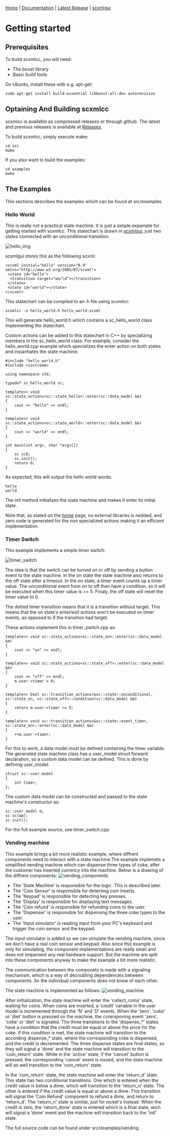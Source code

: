 [Home](https://github.com/jp-embedded/scxmlcc) | [Documentation](getting-started.md) | [Latest Release](https://github.com/jp-embedded/scxmlcc/releases) | [scxmlgui](https://github.com/fmorbini/scxmlgui/)
# Getting started
## Prerequisites
To build scxmlcc, you will need:
 * The boost library
 * Basic build tools

On Ubuntu, install these with e.g. apt-get:
```
sudo apt-get install build-essential libboost-all-dev autorevision
```
## Optaining And Building scxmlcc
scxmlcc is available as compressed releases or through github. The latest and previous releases is available at [Releases](https://github.com/jp-embedded/scxmlcc/releases).

To build scxmlcc, simply execute make:
```
cd src
make
```
If you also want to build the examples:
```
cd examples
make
```
## The Examples
This sections describes the examples which can be found at src/examples.
### Hello World
This is really not a practical state machine. It is just a simple expample for getting started with scxmlcc. This statechart is drawn in [scxmlgui](https://github.com/fmorbini/scxmlgui/), just two states connected with an unconditional transition. 

![hello_img](hello.png)

scxmlgui stores this as the following scxml:

```
<scxml initial="hello" version="0.9" xmlns="http://www.w3.org/2005/07/scxml">
 <state id="hello">
  <transition target="world"></transition>
 </state>
 <state id="world"></state>
</scxml>
```

This statechart can be compiled to an .h file using scxmlcc:
```
scxmlcc -o hello_world.h hello_world.scxml
```

This will generate hello_world.h which contains a sc_hello_world class implementing the statechart. 

Custom actions can be added to this statechart in C++ by specializing members in the sc_hello_world class. For example, consider the hello_world.cpp example which specializes the enter action on both states and instantiates the state machine:
```
#include "hello_world.h"
#include <iostream>

using namespace std;

typedef sc_hello_world sc;

template<> void sc::state_actions<sc::state_hello>::enter(sc::data_model &m)
{
	cout << "hello" << endl;	
}

template<> void sc::state_actions<sc::state_world>::enter(sc::data_model &m)
{
	cout << "world" << endl;	
}

int main(int argc, char *argv[])
{
	sc sc0;
	sc.init();
	return 0;
}
```
As expected, this will output the hello world words:
```
hello
world
```
The init method initializes the state machine and makes it enter its initial state.

Note that, as stated on the [home](https://github.com/jp-embedded/scxmlcc) page, no external libraries is nedded, and zero code is generated for the non specialized actions making it an efficient implementation.
### Timer Switch
This example implements a simple timer switch:

![timer_switch](timer_switch.png)

The idea is that the switch can be turned on or off by sending a button event to the state machine. In the on state the state machine also returns to the off state after a timeout. 
In the on state, a timer event counts up a timer value. The unconditional event from on to off then have a condition, so it will be executed when this timer value is >= 5. Finaly, the off state will reset the timer value to 0.

The dotted timer transition means that it is a transition without target. This means that the on state's enter/exit actions won't be executed on timer events, as opposed to if the transition had target.

These actions implement this in timer_switch.cpp as:
```
template<> void sc::state_actions<sc::state_on>::enter(sc::data_model &m)
{
	cout << "on" << endl;	
}

template<> void sc::state_actions<sc::state_off>::enter(sc::data_model &m)
{
	cout << "off" << endl;	
	m.user->timer = 0;
}

template<> bool sc::transition_actions<&sc::state::unconditional, sc::state_on, sc::state_off>::condition(sc::data_model &m)
{
	return m.user->timer >= 5;
}

template<> void sc::transition_actions<&sc::state::event_timer, sc::state_on>::enter(sc::data_model &m)
{
	++m.user->timer;
}
```

For this to work, a data model must be defined containing the timer variable. The generated state machine class has a user_model struct forward declaration, so a custom data model can be defined. This is done by defining user_model:
```
struct sc::user_model 
{
	int timer;
};
```

The custom data model can be constructed and passed to the state machine's constructor as:
```
sc::user_model m;
sc sc(&m);
sc.init();
```

For the full example source, see timer_switch.cpp.
### Vending machine
This example brings a bit more realistic example, where diffrent components need to interact with a state machine.The example implemets a simplified vending machine which can dispense three types of coke, after the customer has inserted currency into the machine. Below is a drawing of the diffrent components:
![vending_components](vending_components.png)
 * The 'State Machine' is responsible for the logic. This is described later.
 * The 'Coin Sensor' is responsible for detecting coin inserts.
 * The 'Keypad' is responsible for detecting key presses.
 * The 'Display' is responsible for displaying text messages.
 * The 'Coin refund' is responsible for refunding coins to the user.
 * The 'Dispenser' is responsible for dispensing the three coke types to the user.
 * The 'Input simulator' is reading input from your PC's keyboard and trigger the coin sensor and the keypad.

The input simulator is added so we can simulate the vending machine, since we don't have a real coin sensor and keypad. Also since this example is only for simulating, the component implementations are really small and does not imlpement any real hardware support. But the machine are split into these components anyway to make the example a bit more realistic.

The communication between the componets is made with a signaling mechanism, which is a way of decoubling dependencies between components. So the individual components does not know of each other.

The state machine is implemented as follows:
![vending_machine](vending_machine.png)

After initialization, the state machine will enter the 'collect_coins' state, waiting for coins. When coins are inserted, a 'credit' variable in the user model is incremented through the 'N' and 'D' events. When the 'zero', 'coke' or 'diet' button is pressed on the machine, the corersponing event 'zero', 'coke' or 'diet' is signaled. The three transitions to the 'dispense_\*' states have a condition that the credit must be equal or above the price for the coke. If this condition is met, the state machine will transition to the according dispense_\* state, where the corresponding coke is dispensed, and the credit is decremented. The three dispense states are final states, so they will signal a 'done' and the state machine will transition to the 'coin_return' state. While in the 'active' state, if the 'cancel' button is pressed, the corresponding 'cancel' event is issued, and the state machine will as well transition to the 'coin_return' state.

In the 'coin_return' state, the state machine will enter the 'return_d' state. This state has two conditional transitions. One which is entered when the credit value is below a dime, which will transition to the 'return_n' state. The other is entered if the credit value is equal or above a dime. This transition will signal the 'Coin Refund' component to refund a dime, and return to 'return_d'. The 'return_n' state is similar, just for nickel's instead. When the credit is zero, the 'return_done' state is entered which is a final state, wich will signal a 'done' event and the machine will transition back to the 'init' state.

The full source code can be found under src/examples/vending.
